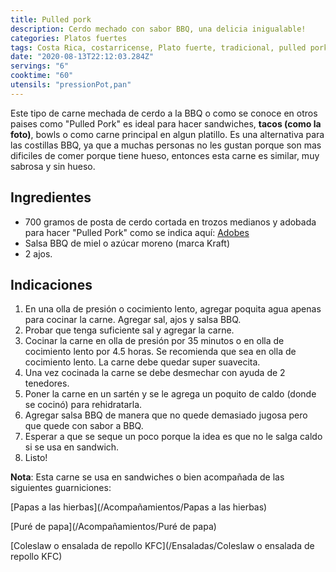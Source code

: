 ```yaml
---
title: Pulled pork
description: Cerdo mechado con sabor BBQ, una delicia inigualable!
categories: Platos fuertes
tags: Costa Rica, costarricense, Plato fuerte, tradicional, pulled pork, cerdo, bbq
date: "2020-08-13T22:12:03.284Z"
servings: "6"
cooktime: "60"
utensils: "pressionPot,pan"
---
```

Este tipo de carne mechada de cerdo a la BBQ o como se conoce en otros paises como "Pulled Pork" es ideal para hacer sandwiches, **tacos (como la foto)**, bowls o como carne principal en algun platillo. Es una alternativa para las costillas BBQ, ya que a muchas personas no les gustan porque son mas dificiles de comer porque tiene hueso, entonces esta carne es similar, muy sabrosa y sin hueso.

## Ingredientes

- 700 gramos de posta de cerdo cortada en trozos medianos y adobada para hacer "Pulled Pork" como se indica aquí: [Adobes](/Adobes/#pulled-pork)
- Salsa BBQ de miel o azúcar moreno (marca Kraft)
- 2 ajos.

## Indicaciones

1. En una olla de presión o cocimiento lento, agregar poquita agua apenas para cocinar la carne. Agregar sal, ajos y salsa BBQ.
2. Probar que tenga suficiente sal y agregar la carne.
3. Cocinar la carne en olla de presión por 35 minutos o en olla de cocimiento lento por 4.5 horas. Se recomienda que sea en olla de cocimiento lento. La carne debe quedar super suavecita.
4. Una vez cocinada la carne se debe desmechar con ayuda de 2 tenedores.
5. Poner la carne en un sartén y se le agrega un poquito de caldo (donde se cocinó) para rehidratarla.
6. Agregar salsa BBQ de manera que no quede demasiado jugosa pero que quede con sabor a BBQ.
7. Esperar a que se seque  un poco porque la idea es que no le salga caldo si se usa en sandwich.
8. Listo!

**Nota**: Esta carne se usa en sandwiches o bien acompañada de las siguientes guarniciones:

[Papas a las hierbas](/Acompañamientos/Papas a las hierbas)

[Puré de papa](/Acompañamientos/Puré de papa)

[Coleslaw o ensalada de repollo KFC](/Ensaladas/Coleslaw o ensalada de repollo KFC)
